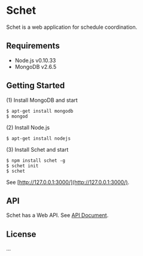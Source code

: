 # Schet

Schet is a web application for schedule coordination.

## Requirements

- Node.js v0.10.33
- MongoDB v2.6.5

## Getting Started

(1) Install MongoDB and start

```
$ apt-get install mongodb
$ mongod
```

(2) Install Node.js

```
$ apt-get install nodejs
```

(3) Install Schet and start

```
$ npm install schet -g
$ schet init
$ schet
```

See [http://127.0.0.1:3000/](http://127.0.0.1:3000/).

## API

Schet has a Web API. See [API Document](doc/API.md).

## License

...
